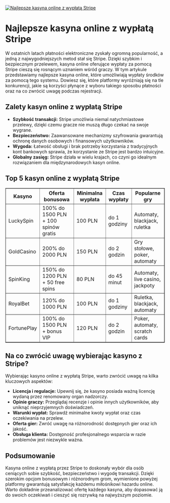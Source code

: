 [![Najlepsze kasyna online z wypłatą Stripe](https://123-caf.pages.dev/gitsignup.png)](https://vrmoo.ru/Bt82HjjY)

<h1>Najlepsze kasyna online z wypłatą Stripe</h1> <p>W ostatnich latach płatności elektroniczne zyskały ogromną popularność, a jedną z najwygodniejszych metod stał się Stripe. Dzięki szybkim i bezpiecznym przelewem, kasyna online oferujące wypłaty za pomocą Stripe cieszą się rosnącym uznaniem wśród graczy. W tym artykule przedstawiamy najlepsze kasyna online, które umożliwiają wypłaty środków za pomocą tego systemu. Dowiesz się, które platformy wyróżniają się na tle konkurencji, jakie są korzyści płynące z wyboru takiego sposobu płatności oraz na co zwrócić uwagę podczas rejestracji.</p> <h2>Zalety kasyn online z wypłatą Stripe</h2> <ul>   <li><strong>Szybkość transakcji:</strong> Stripe umożliwia niemal natychmiastowe przelewy, dzięki czemu gracze nie muszą długo czekać na swoje wygrane.</li>   <li><strong>Bezpieczeństwo:</strong> Zaawansowane mechanizmy szyfrowania gwarantują ochronę danych osobowych i finansowych użytkowników.</li>   <li><strong>Wygoda:</strong> Łatwość obsługi i brak potrzeby korzystania z tradycyjnych kont bankowych sprawia, że korzystanie ze Stripe jest bardzo intuicyjne.</li>   <li><strong>Globalny zasięg:</strong> Stripe działa w wielu krajach, co czyni go idealnym rozwiązaniem dla międzynarodowych kasyn online.</li> </ul> <h2>Top 5 kasyn online z wypłatą Stripe</h2> <table border="1" cellspacing="0" cellpadding="8">   <thead>     <tr>       <th>Kasyno</th>       <th>Oferta bonusowa</th>       <th>Minimalna wypłata</th>       <th>Czas wypłaty</th>       <th>Popularne gry</th>     </tr>   </thead>   <tbody>     <tr>       <td>LuckySpin</td>       <td>100% do 1500 PLN + 100 spinów gratis</td>       <td>100 PLN</td>       <td>do 1 godziny</td>       <td>Automaty, blackjack, ruletka</td>     </tr>     <tr>       <td>GoldCasino</td>       <td>200% do 2000 PLN</td>       <td>150 PLN</td>       <td>do 2 godzin</td>       <td>Gry stołowe, poker, automaty</td>     </tr>     <tr>       <td>SpinKing</td>       <td>150% do 1200 PLN + 50 free spins</td>       <td>80 PLN</td>       <td>do 45 minut</td>       <td>Automaty, live casino, jackpoty</td>     </tr>     <tr>       <td>RoyalBet</td>       <td>120% do 1000 PLN</td>       <td>100 PLN</td>       <td>do 1 godziny</td>       <td>Ruletka, blackjack, automaty</td>     </tr>     <tr>       <td>FortunePlay</td>       <td>100% do 1500 PLN + bonus VIP</td>       <td>120 PLN</td>       <td>do 2 godzin</td>       <td>Poker, automaty, scratch cards</td>     </tr>   </tbody> </table> <h2>Na co zwrócić uwagę wybierając kasyno z Stripe?</h2> <p>Wybierając kasyno online z wypłatą Stripe, warto zwrócić uwagę na kilka kluczowych aspektów:</p> <ul>   <li><strong>Licencja i regulacje:</strong> Upewnij się, że kasyno posiada ważną licencję wydaną przez renomowany organ nadzorczy.</li>   <li><strong>Opinie graczy:</strong> Przeglądaj recenzje i opinie innych użytkowników, aby uniknąć nieprzyjemnych doświadczeń.</li>   <li><strong>Warunki wypłat:</strong> Sprawdź minimalne kwoty wypłat oraz czas oczekiwania na przelew.</li>   <li><strong>Oferta gier:</strong> Zwróć uwagę na różnorodność dostępnych gier oraz ich jakość.</li>   <li><strong>Obsługa klienta:</strong> Dostępność profesjonalnego wsparcia w razie problemów jest niezwykle ważna.</li> </ul> <h2>Podsumowanie</h2> <p>Kasyna online z wypłatą przez Stripe to doskonały wybór dla osób ceniących sobie szybkość, bezpieczeństwo i wygodę transakcji. Dzięki szerokim opcjom bonusowym i różnorodnym grom, wymienione powyżej platformy gwarantują satysfakcję każdemu miłośnikowi hazardu online. Warto dokładnie przeanalizować ofertę każdego kasyna, aby dopasować ją do swoich oczekiwań i cieszyć się rozrywką na najwyższym poziomie.</p>